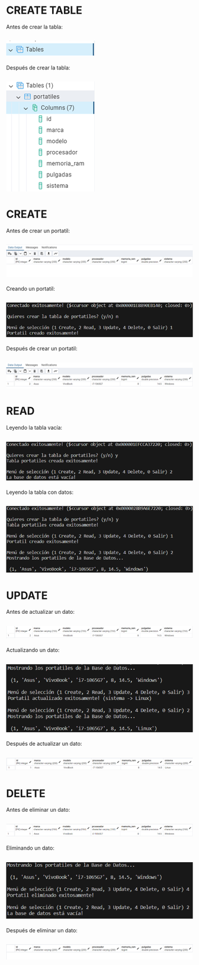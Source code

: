 # CREATE TABLE
Antes de crear la tabla:

![create_table_before](img/create_table_before.png)
---
Después de crear la tabla:

![create_table_after](img/create_table_after.png)
---
# CREATE
Antes de crear un portatil:

![create_before](img/create_before.png)
---
Creando un portatil:

![create_after_terminal](img/create_after_terminal.png)
---
Después de crear un portatil:

![create_after_bd](img/create_after_bd.png)
---
# READ
Leyendo la tabla vacía:

![select_empty](img/select_empty.png)
---
Leyendo la tabla con datos:

![select_notempty](img/select_notempty.png)
---
# UPDATE
Antes de actualizar un dato:

![update_before](img/update_before.png)
---
Actualizando un dato:

![update_terminal](img/update_terminal.png)
---
Después de actualizar un dato:

![update_after](img/update_after.png)
---
# DELETE
Antes de eliminar un dato:

![delete_before](img/delete_before.png)
---
Eliminando un dato:

![delete_terminal](img/delete_terminal.png)
---
Después de eliminar un dato:

![delete_after](img/delete_after.png)
---
